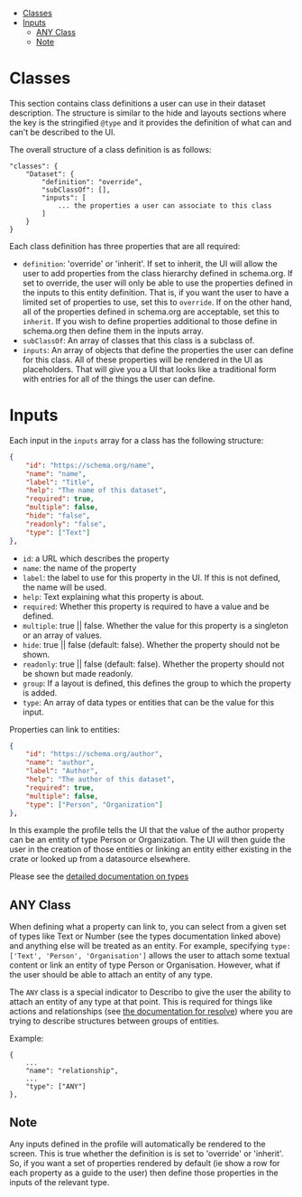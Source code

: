 - [Classes](#classes)
- [Inputs](#inputs)
  - [ANY Class](#any-class)
  - [Note](#note)

# Classes

This section contains class definitions a user can use in their dataset description. The structure
is similar to the hide and layouts sections where the key is the stringified `@type` and it provides
the definition of what can and can't be described to the UI.

The overall structure of a class definition is as follows:

```
"classes": {
    "Dataset": {
        "definition": "override",
        "subClassOf": [],
        "inputs": [
            ... the properties a user can associate to this class
        ]
    }
}
```

Each class definition has three properties that are all required:

-   `definition`: 'override' or 'inherit'. If set to inherit, the UI will allow the user to add
    properties from the class hierarchy defined in schema.org. If set to override, the user will
    only be able to use the properties defined in the inputs to this entity definition. That is, if
    you want the user to have a limited set of properties to use, set this to `override`. If on the
    other hand, all of the properties defined in schema.org are acceptable, set this to `inherit`.
    If you wish to define properties additional to those define in schema.org then define them in
    the inputs array.
-   `subClassOf`: An array of classes that this class is a subclass of.
-   `inputs`: An array of objects that define the properties the user can define for this class. All
    of these properties will be rendered in the UI as placeholders. That will give you a UI that
    looks like a traditional form with entries for all of the things the user can define.

# Inputs

Each input in the `inputs` array for a class has the following structure:

```JSON
{
    "id": "https://schema.org/name",
    "name": "name",
    "label": "Title",
    "help": "The name of this dataset",
    "required": true,
    "multiple": false,
    "hide": "false",
    "readonly": "false",
    "type": ["Text"]
},
```

-   `id`: a URL which describes the property
-   `name`: the name of the property
-   `label`: the label to use for this property in the UI. If this is not defined, the name will be
    used.
-   `help`: Text explaining what this property is about.
-   `required`: Whether this property is required to have a value and be defined.
-   `multiple`: true || false. Whether the value for this property is a singleton or an array of
    values.
-   `hide`: true || false (default: false). Whether the property should not be shown.
-   `readonly`: true || false (default: false). Whether the property should not be shown but made
    readonly.
-   `group`: If a layout is defined, this defines the group to which the property is added.
-   `type`: An array of data types or entities that can be the value for this input.

Properties can link to entities:

```JSON
{
    "id": "https://schema.org/author",
    "name": "author",
    "label": "Author",
    "help": "The author of this dataset",
    "required": true,
    "multiple": false,
    "type": ["Person", "Organization"]
},
```

In this example the profile tells the UI that the value of the author property can be an entity of
type Person or Organization. The UI will then guide the user in the creation of those entities or
linking an entity either existing in the crate or looked up from a datasource elsewhere.

Please see the [detailed documentation on types](./types.md)

## ANY Class

When defining what a property can link to, you can select from a given set of types like Text or
Number (see the types documentation linked above) and anything else will be treated as an entity.
For example, specifying `type: ['Text', 'Person', 'Organisation']` allows the user to attach some
textual content or link an entity of type Person or Organisation. However, what if the user should
be able to attach an entity of any type.

The `ANY` class is a special indicator to Describo to give the user the ability to attach an entity
of any type at that point. This is required for things like actions and relationships (see
[the documentation for resolve](./resolve.md)) where you are trying to describe structures between
groups of entities.

Example:

```
{
    ...
    "name": "relationship",
    ...
    "type": ["ANY"]
},
```

## Note

Any inputs defined in the profile will automatically be rendered to the screen. This is true whether
the definition is is set to 'override' or 'inherit'. So, if you want a set of properties rendered by
default (ie show a row for each property as a guide to the user) then define those properties in the
inputs of the relevant type.
